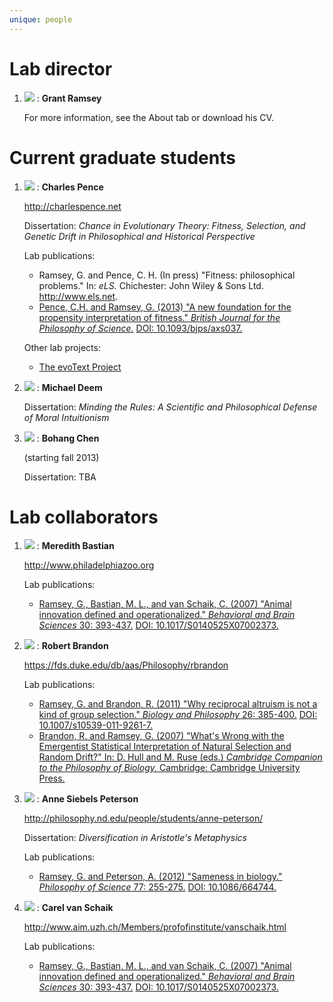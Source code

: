 ```yaml
---
unique: people
---
```


# Lab director

1.  ![](people/ramsey.jpg)
    : **Grant Ramsey**
      
      For more information, see the About tab or download his CV.


# Current graduate students

1.  ![](people/pence.jpg)
    : **Charles Pence**

      <http://charlespence.net>

      Dissertation: _Chance in Evolutionary Theory: Fitness, Selection, and Genetic Drift in Philosophical and Historical Perspective_

      Lab publications:

      *   Ramsey, G. and Pence, C. H. (In press) "Fitness: philosophical problems." In: _eLS._ Chichester: John Wiley & Sons Ltd. <http://www.els.net>.
      *   [Pence, C.H. and Ramsey, G. (2013) "A new foundation for the propensity interpretation of fitness." _British Journal for the Philosophy of Science._](/papers/2013-bjps-new-foundation-advance-access.pdf) [DOI: 10.1093/bjps/axs037.](http://dx.doi.org/10.1093/bjps/axs037)
      
      Other lab projects:
      
      *   [The evoText Project](http://www.evotext.org)

2.  ![](people/deem.jpg)
    : **Michael Deem**

      Dissertation: _Minding the Rules: A Scientific and Philosophical Defense of Moral Intuitionism_

3.  ![](people/chen.jpg)
    : **Bohang Chen**

      (starting fall 2013)

      Dissertation: TBA


# Lab collaborators

1.  ![](people/bastian.jpg)
    : **Meredith Bastian**

      <http://www.philadelphiazoo.org>

      Lab publications:

      *   [Ramsey, G., Bastian, M. L., and van Schaik, C. (2007) "Animal innovation defined and operationalized." _Behavioral and Brain Sciences_ 30: 393-437.](/papers/2007-bbs-animal-innovation.pdf) [DOI: 10.1017/S0140525X07002373.](http://dx.doi.org/10.1017/S0140525X07002373)

2.  ![](people/brandon.jpg)
    : **Robert Brandon**

      <https://fds.duke.edu/db/aas/Philosophy/rbrandon>

      Lab publications:

      *   [Ramsey, G. and Brandon, R. (2011) "Why reciprocal altruism is not a kind of group selection." _Biology and Philosophy_ 26: 385-400.](/papers/2011-bp-reciprocal-altruism.pdf) [DOI: 10.1007/s10539-011-9261-7.](http://dx.doi.org/10.1007/s10539-011-9261-7)
      *   [Brandon, R. and Ramsey, G. (2007) "What's Wrong with the Emergentist Statistical Interpretation of Natural Selection and Random Drift?" In: D. Hull and M. Ruse (eds.) _Cambridge Companion to the Philosophy of Biology,_ Cambridge: Cambridge University Press.](/papers/2007-ccpb-emergentist-statistical-interpretation.pdf)

3.  ![](people/peterson.jpg)
    : **Anne Siebels Peterson**

      <http://philosophy.nd.edu/people/students/anne-peterson/>

      Dissertation: _Diversification in Aristotle's Metaphysics_

      Lab publications:

      *   [Ramsey, G. and Peterson, A. (2012) "Sameness in biology." _Philosophy of Science_ 77: 255-275.](/papers/2012-ps-sameness-in-biology.pdf) [DOI: 10.1086/664744.](http://dx.doi.org/10.1086/664744)

4.  ![](people/vanschaik.jpg)
    : **Carel van Schaik**

      <http://www.aim.uzh.ch/Members/profofinstitute/vanschaik.html>

      Lab publications:

      *   [Ramsey, G., Bastian, M. L., and van Schaik, C. (2007) "Animal innovation defined and operationalized." _Behavioral and Brain Sciences_ 30: 393-437.](/papers/2007-bbs-animal-innovation.pdf) [DOI: 10.1017/S0140525X07002373.](http://dx.doi.org/10.1017/S0140525X07002373)
